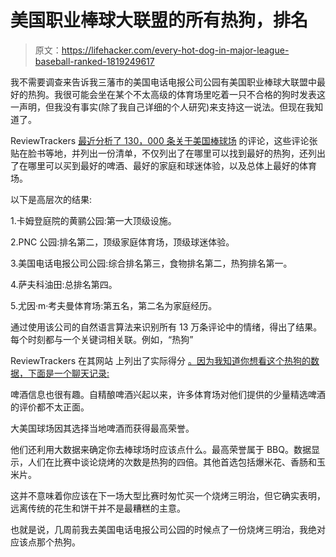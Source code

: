 # 美国职业棒球大联盟的所有热狗，排名

> 原文：<https://lifehacker.com/every-hot-dog-in-major-league-baseball-ranked-1819249617>

我不需要调查来告诉我三藩市的美国电话电报公司公园有美国职业棒球大联盟中最好的热狗。我很可能会坐在某个不太高级的体育场里吃着一只不合格的狗时发表这一声明，但我没有事实(除了我自己详细的个人研究)来支持这一说法。但现在我知道了。



ReviewTrackers [最近分析了 130，000 条关于美国棒球场](https://www.reviewtrackers.com/fan-sentiment-best-baseball-stadiums/) 的评论，这些评论张贴在脸书等地，并列出一份清单，不仅列出了在哪里可以找到最好的热狗，还列出了在哪里可以买到最好的啤酒、最好的家庭和球迷体验，以及总体上最好的体育场。

以下是高层次的结果:

1.卡姆登庭院的黄鹂公园:第一大顶级设施。

2.PNC 公园:排名第二，顶级家庭体育场，顶级球迷体验。

3.美国电话电报公司公园:综合排名第三，食物排名第二，热狗排名第一。

4.萨夫科油田:总排名第四。

5.尤因·m·考夫曼体育场:第五名，第二名为家庭经历。

通过使用该公司的自然语言算法来识别所有 13 万条评论中的情绪，得出了结果。每个时刻都与一个关键词相关联。例如，“热狗”

ReviewTrackers 在其网站 上列出了实际得分 [。因为我知道你想看这个热狗的数据，下面是一个聊天记录:](https://www.reviewtrackers.com/fan-sentiment-best-baseball-stadiums/) 

啤酒信息也很有趣。自精酿啤酒兴起以来，许多体育场对他们提供的少量精选啤酒的评价都不太正面。

大美国球场因其选择当地啤酒而获得最高荣誉。

他们还利用大数据来确定你去棒球场时应该点什么。最高荣誉属于 BBQ。数据显示，人们在比赛中谈论烧烤的次数是热狗的四倍。其他首选包括爆米花、香肠和玉米片。

这并不意味着你应该在下一场大型比赛时匆忙买一个烧烤三明治，但它确实表明，远离传统的花生和饼干并不是最糟糕的主意。

也就是说，几周前我去美国电话电报公司公园的时候点了一份烧烤三明治，我绝对应该点那个热狗。